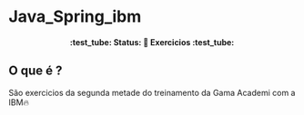 # Java_Spring_ibm


<h4 align="center"> 
	:test_tube:  Status: 🚀 Exercicios  :test_tube:
</h4>

## O que é ?

São exercicios da segunda metade do treinamento da Gama Academi com a IBM:fire:
